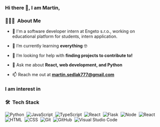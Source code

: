 ### Hi there 👋, I am Martin, 


### 👨🏻‍💻 &nbsp;About Me

- 🔭 I'm a software developer intern at Engeto s.r.o., working on educational platform for students, intern application. 

- 🌱 I’m currently learning **everything** 🤓

- 🤝 I’m looking for help with **finding projects to contribute to!**

- 💬 Ask me about **React, web development, and Python**

- 📫 Reach me out at **martin.sedlak777@gmail.com**

### I am interest in 

### 🛠 &nbsp;Tech Stack

![Python](https://img.shields.io/badge/-Python-05122A?style=flat&logo=python)&nbsp;
![JavaScript](https://img.shields.io/badge/-JavaScript-05122A?style=flat&logo=javascript)&nbsp;
![TypeScript](https://img.shields.io/badge/-TypeScript-05122A?style=flat&logo=typescript)&nbsp;
![React](https://img.shields.io/badge/-ReactJs-05122A?style=flat&logo=react)&nbsp;
![Flask](https://img.shields.io/badge/-Flask-05122A?style=flat&logo=flask&logoColor=A8B9CC)&nbsp;
![Node](https://img.shields.io/badge/-ReactJs-05122A?style=flat&logo=react)&nbsp;
![React](https://img.shields.io/badge/-ReactJs-05122A?style=flat&logo=react)&nbsp;
![HTML](https://img.shields.io/badge/-HTML-05122A?style=flat&logo=HTML5)&nbsp;
![CSS](https://img.shields.io/badge/-CSS-05122A?style=flat&logo=CSS3&logoColor=1572B6)&nbsp;
![Git](https://img.shields.io/badge/-Git-05122A?style=flat&logo=git)&nbsp;
![GitHub](https://img.shields.io/badge/-GitHub-05122A?style=flat&logo=github)&nbsp;
![Visual Studio Code](https://img.shields.io/badge/-Visual%20Studio%20Code-05122A?style=flat&logo=visual-studio-code&logoColor=007ACC)&nbsp;
